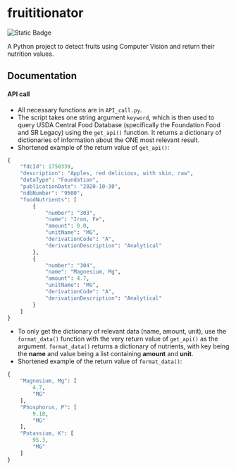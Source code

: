 # fruititionator
![Static Badge](https://img.shields.io/badge/Python-3.8.5-blue?style=flat&logo=Python&logoColor=white)

A Python project to detect fruits using Computer Vision and return their nutrition values.

## Documentation
#### API call 
- All necessary functions are in `API_call.py`.
- The script takes one string argument `keyword`, which is then used to query USDA Central Food Database (specifically the Foundation Food and SR Legacy) using the `get_api()` function. It returns a dictionary of dictionaries of information about the ONE most relevant result.
- Shortened example of the return value of `get_api()`:
```Python
{
    "fdcId": 1750339,
    "description": "Apples, red delicious, with skin, raw",
    "dataType": "Foundation",
    "publicationDate": "2020-10-30",
    "ndbNumber": "9500",
    "foodNutrients": [
        {
            "number": "303",
            "name": "Iron, Fe",
            "amount": 0.0,
            "unitName": "MG",
            "derivationCode": "A",
            "derivationDescription": "Analytical"
        },
        {
            "number": "304",
            "name": "Magnesium, Mg",
            "amount": 4.7,
            "unitName": "MG",
            "derivationCode": "A",
            "derivationDescription": "Analytical"
        }
    ]
}
```
- To only get the dictionary of relevant data (name, amount, unit), use the `format_data()` function with the very return value of `get_api()` as the argument. `format_data()` returns a dictionary of nutrients, with key being the **name** and value being a list containing **amount** and **unit**.
- Shortened example of the return value of `format_data()`:
```Python
{
    "Magnesium, Mg": [
        4.7,
        "MG"
    ],
    "Phosphorus, P": [
        9.18,
        "MG"
    ],
    "Potassium, K": [
        95.3,
        "MG"
    ]
}
```


